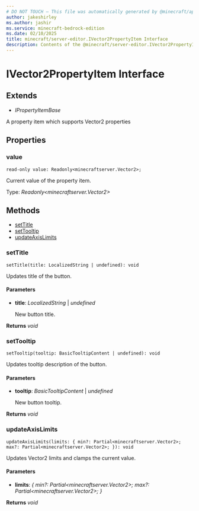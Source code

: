 ```yaml
---
# DO NOT TOUCH — This file was automatically generated by @minecraft/api-docs-generator, to report problems file an issue at https://github.com/Mojang/minecraft-scripting-libraries
author: jakeshirley
ms.author: jashir
ms.service: minecraft-bedrock-edition
ms.date: 02/10/2025
title: minecraft/server-editor.IVector2PropertyItem Interface
description: Contents of the @minecraft/server-editor.IVector2PropertyItem class.
---
```

# IVector2PropertyItem Interface

## Extends
- *IPropertyItemBase*

A property item which supports Vector2 properties

## Properties

### **value**
`read-only value: Readonly<minecraftserver.Vector2>;`

Current value of the property item.

Type: *Readonly<minecraftserver.Vector2>*

## Methods
- [setTitle](#settitle)
- [setTooltip](#settooltip)
- [updateAxisLimits](#updateaxislimits)

### **setTitle**
`
setTitle(title: LocalizedString | undefined): void
`

Updates title of the button.

#### **Parameters**
- **title**: *LocalizedString* | *undefined*
  
  New button title.

**Returns** *void*

### **setTooltip**
`
setTooltip(tooltip: BasicTooltipContent | undefined): void
`

Updates tooltip description of the button.

#### **Parameters**
- **tooltip**: *BasicTooltipContent* | *undefined*
  
  New button tooltip.

**Returns** *void*

### **updateAxisLimits**
`
updateAxisLimits(limits: {
        min?: Partial<minecraftserver.Vector2>;
        max?: Partial<minecraftserver.Vector2>;
    }): void
`

Updates Vector2 limits and clamps the current value.

#### **Parameters**
- **limits**: *{
        min?: Partial<minecraftserver.Vector2>;
        max?: Partial<minecraftserver.Vector2>;
    }*

**Returns** *void*
